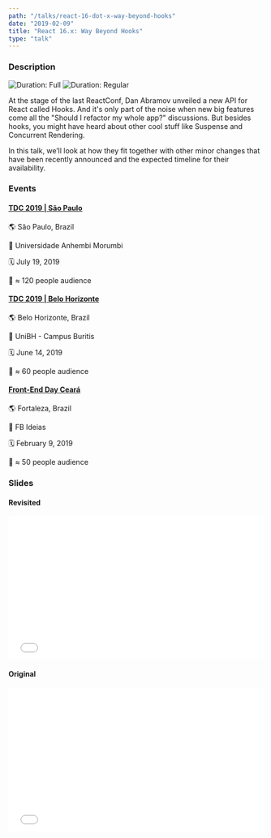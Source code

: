 ```yaml
---
path: "/talks/react-16-dot-x-way-beyond-hooks"
date: "2019-02-09"
title: "React 16.x: Way Beyond Hooks"
type: "talk"
---
```


### Description

![Duration: Full](https://img.shields.io/badge/duration-full-brightgreen?style=for-the-badge)
![Duration: Regular](https://img.shields.io/badge/duration-regular-yellowgreen?style=for-the-badge)

At the stage of the last ReactConf, Dan Abramov unveiled a new API for React called Hooks. And it's only part of the noise when new big features come all the "Should I refactor my whole app?" discussions. But besides hooks, you might have heard about other cool stuff like Suspense and Concurrent Rendering.

In this talk, we’ll look at how they fit together with other minor changes that have been recently announced and the expected timeline for their availability.

### Events

#### [TDC 2019 | São Paulo](http://www.thedevelopersconference.com.br/tdc/2019/saopaulo/trilha-javascript)

🌎 São Paulo, Brazil

📍 Universidade Anhembi Morumbi

🗓️ July 19, 2019

👥 ≈ 120 people audience

#### [TDC 2019 | Belo Horizonte](http://www.thedevelopersconference.com.br/tdc/2019/belohorizonte/trilha-javascript)

🌎 Belo Horizonte, Brazil

📍 UniBH - Campus Buritis

🗓️ June 14, 2019

👥 ≈ 60 people audience

#### [Front-End Day Ceará](https://www.sympla.com.br/front-end-day__424487)

🌎 Fortaleza, Brazil

📍 FB Ideias

🗓️ February 9, 2019

👥 ≈ 50 people audience

### Slides

#### Revisited

<div style="left: 0; width: 100%; height: 0; position: relative; padding-bottom: 56.1972%;"><iframe src="//speakerdeck.com/player/07f891d8ecc6455fa1dd39f885c47016" style="border: 0; top: 0; left: 0; width: 100%; height: 100%; position: absolute;" allowfullscreen scrolling="no" allow="autoplay; encrypted-media"></iframe></div>

#### Original

<div style="left: 0; width: 100%; height: 0; position: relative; padding-bottom: 56.1987%;"><iframe src="//speakerdeck.com/player/27390ccd867941d2af92ae9d2871ff4a" style="border: 0; top: 0; left: 0; width: 100%; height: 100%; position: absolute;" allowfullscreen scrolling="no" allow="autoplay; encrypted-media"></iframe></div>
